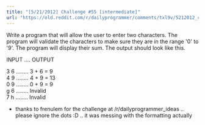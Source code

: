 ```yaml
---
title: "[5/21/2012] Challenge #55 [intermediate]"
url: "https://old.reddit.com/r/dailyprogrammer/comments/txl9v/5212012_challenge_55_intermediate/"
---
```


Write a program that will allow the user to enter two characters. The program will validate the characters to make sure they are in the range '0' to '9'. The program will display their sum. The output should look like this.

INPUT .... OUTPUT

3 6 ........ 3 + 6 = 9  
4 9 ........      4 + 9 = 13  
0 9 ........ 0 + 9 = 9  
g 6 ........ Invalid  
7 h ........ Invalid

* thanks to frenulem for the challenge at /r/dailyprogrammer_ideas .. please ignore the dots :D .. it was messing with the formatting actually